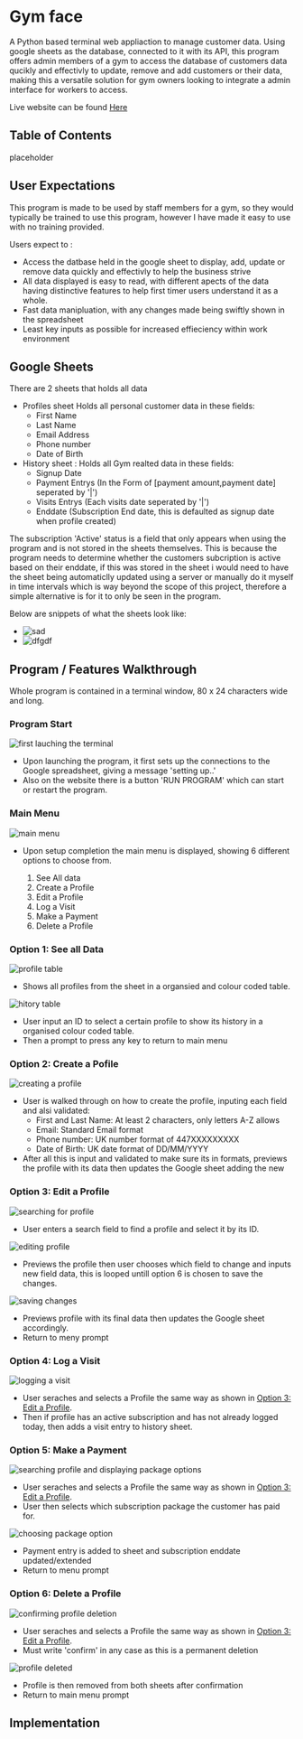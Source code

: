 # Gym face

A Python based terminal web appliaction to manage customer data. Using google sheets as the database, connected to it with its API, this program offers admin members of a gym to access the database of customers data qucikly and effectivly to update, remove and add customers or their data, making this a versatile solution for gym owners looking to integrate a admin interface for workers to access.

Live website can be found [Here](https://deploma3-62c85e28efa9.herokuapp.com/)

## Table of Contents

placeholder

## User Expectations

This program is made to be used by staff members for a gym, so they would typically be trained to use this program, however I have made it easy to use with no training provided.

Users expect to :

- Access the datbase held in the google sheet to display, add, update or remove data quickly and effectivly to help the business strive
- All data displayed is easy to read, with different apects of the data having distinctive features to help first timer users understand it as a whole.
- Fast data manipluation, with any changes made being swiftly shown in the spreadsheet
- Least key inputs as possible for increased effieciency within work environment

## Google Sheets

There are 2 sheets that holds all data

- Profiles sheet Holds all personal customer data in these fields:
  - First Name
  - Last Name
  - Email Address
  - Phone number
  - Date of Birth
- History sheet : Holds all Gym realted data in these fields:
  - Signup Date
  - Payment Entrys (In the Form of [payment amount,payment date] seperated by '|')
  - Visits Entrys (Each visits date seperated by '|')
  - Enddate (Subscription End date, this is defaulted as signup date when profile created)

The subscription 'Active' status is a field that only appears when using the program and is not stored in the sheets themselves. This is because the program needs to determine whether the customers subcription is active based on their enddate, if this was stored in the sheet i would need to have the sheet being automaticlly updated using a server or manually do it myself in time intervals which is way beyond the scope of this project, therefore a simple alternative is for it to only be seen in the program.

Below are snippets of what the sheets look like:

- ![sad](/README_assets/doc_14.png)
- ![dfgdf](/README_assets/doc_15.png)

## Program / Features Walkthrough

Whole program is contained in a terminal window, 80 x 24 characters wide and long.

### Program Start

![first lauching the terminal](/README_assets/doc_1.png)

- Upon launching the program, it first sets up the connections to the Google spreadsheet, giving a message 'setting up..'
- Also on the website there is a button 'RUN PROGRAM' which can start or restart the program.

### Main Menu

![main menu](/README_assets/doc_2.png)

- Upon setup completion the main menu is displayed, showing 6 different options to choose from.

  1. See All data
  2. Create a Profile
  3. Edit a Profile
  4. Log a Visit
  5. Make a Payment
  6. Delete a Profile

### Option 1: See all Data

![profile table](/README_assets/doc_3.png)

- Shows all profiles from the sheet in a organsied and colour coded table.

![hitory table](/README_assets/doc_4.png)

- User input an ID to select a certain profile to show its history in a organised colour coded table.
- Then a prompt to press any key to return to main menu

### Option 2: Create a Pofile

![creating a profile](/README_assets/doc_5.png)

- User is walked through on how to create the profile, inputing each field and alsi validated:
  - First and Last Name: At least 2 characters, only letters A-Z allows
  - Email: Standard Email format
  - Phone number: UK number format of 447XXXXXXXXX
  - Date of Birth: UK date format of DD/MM/YYYY
- After all this is input and validated to make sure its in formats, previews the profile with its data then updates the Google sheet adding the new

### Option 3: Edit a Profile

![searching for profile](/README_assets/doc_6.png)

- User enters a search field to find a profile and select it by its ID.

![editing profile](/README_assets/doc_7.png)

- Previews the profile then user chooses which field to change and inputs new field data, this is looped untill option 6 is chosen to save the changes.

![saving changes](/README_assets/doc_8.png)

- Previews profile with its final data then updates the Google sheet accordingly.
- Return to meny prompt

### Option 4: Log a Visit

![logging a visit](/README_assets/doc_9.png)

- User seraches and selects a Profile the same way as shown in [Option 3: Edit a Profile](#option-3-edit-a-profile).
- Then if profile has an active subscription and has not already logged today, then adds a visit entry to history sheet.

### Option 5: Make a Payment

![searching profile and displaying package options](/README_assets/doc_10.png)

- User seraches and selects a Profile the same way as shown in [Option 3: Edit a Profile](#option-3-edit-a-profile).
- User then selects which subscription package the customer has paid for.

![choosing package option](/README_assets/doc_11.png)

- Payment entry is added to sheet and subscription enddate updated/extended
- Return to menu prompt

### Option 6: Delete a Profile

![confirming profile deletion](/README_assets/doc_12.png)

- User seraches and selects a Profile the same way as shown in [Option 3: Edit a Profile](#option-3-edit-a-profile).
- Must write 'confirm' in any case as this is a permanent deletion

![profile deleted](/README_assets/doc_13.png)

- Profile is then removed from both sheets after confirmation
- Return to main menu prompt

## Implementation
